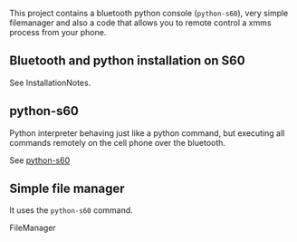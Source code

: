This project contains a bluetooth python console (`python-s60`), very simple filemanager and also a code that allows you to remote control a xmms process from your phone.

## Bluetooth and python installation on S60 ##

See InstallationNotes.

## python-s60 ##

Python interpreter behaving just like a python command, but executing all commands remotely on the cell phone over the bluetooth.

See [python-s60](http://code.google.com/p/bluepys60/wiki/pythons60)

## Simple file manager ##

It uses the `python-s60` command.

FileManager